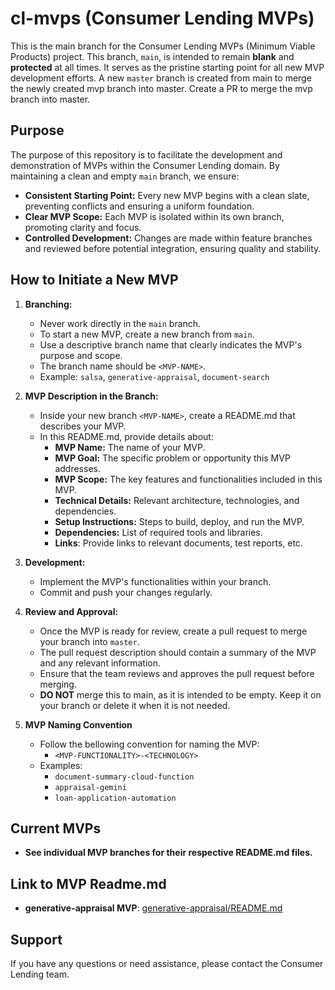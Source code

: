 # cl-mvps (Consumer Lending MVPs)

This is the main branch for the Consumer Lending MVPs (Minimum Viable Products) project. This branch, `main`, is intended to remain **blank** and **protected** at all times. It serves as the pristine starting point for all new MVP development efforts. A new `master` branch is created from main to merge the newly created mvp branch into master. Create a PR to merge the mvp branch into master.

## Purpose

The purpose of this repository is to facilitate the development and demonstration of MVPs within the Consumer Lending domain. By maintaining a clean and empty `main` branch, we ensure:

*   **Consistent Starting Point:** Every new MVP begins with a clean slate, preventing conflicts and ensuring a uniform foundation.
*   **Clear MVP Scope:** Each MVP is isolated within its own branch, promoting clarity and focus.
*   **Controlled Development:** Changes are made within feature branches and reviewed before potential integration, ensuring quality and stability.

## How to Initiate a New MVP

1.  **Branching:**
    *   Never work directly in the `main` branch.
    *   To start a new MVP, create a new branch from `main`.
    *   Use a descriptive branch name that clearly indicates the MVP's purpose and scope.
    * The branch name should be `<MVP-NAME>`.
    *   Example: `salsa`, `generative-appraisal`, `document-search`

2.  **MVP Description in the Branch:**
    *   Inside your new branch `<MVP-NAME>`, create a README.md that describes your MVP.
    *   In this README.md, provide details about:
        *   **MVP Name:** The name of your MVP.
        *   **MVP Goal:** The specific problem or opportunity this MVP addresses.
        *   **MVP Scope:** The key features and functionalities included in this MVP.
        *   **Technical Details:** Relevant architecture, technologies, and dependencies.
        *   **Setup Instructions:** Steps to build, deploy, and run the MVP.
        *   **Dependencies:** List of required tools and libraries.
        * **Links**: Provide links to relevant documents, test reports, etc.

3.  **Development:**
    *   Implement the MVP's functionalities within your branch.
    *   Commit and push your changes regularly.

4.  **Review and Approval:**
    *   Once the MVP is ready for review, create a pull request to merge your branch into `master`.
    *   The pull request description should contain a summary of the MVP and any relevant information.
    *   Ensure that the team reviews and approves the pull request before merging.
    * **DO NOT** merge this to main, as it is intended to be empty. Keep it on your branch or delete it when it is not needed.

5. **MVP Naming Convention**
   * Follow the bellowing convention for naming the MVP:
      * `<MVP-FUNCTIONALITY>-<TECHNOLOGY>`
   * Examples:
      * `document-summary-cloud-function`
      * `appraisal-gemini`
      * `loan-application-automation`

## Current MVPs

*   **See individual MVP branches for their respective README.md files.**

## Link to MVP Readme.md

*  **generative-appraisal MVP**: [generative-appraisal/README.md](generative-appraisal/README.md)

## Support

If you have any questions or need assistance, please contact the Consumer Lending team.